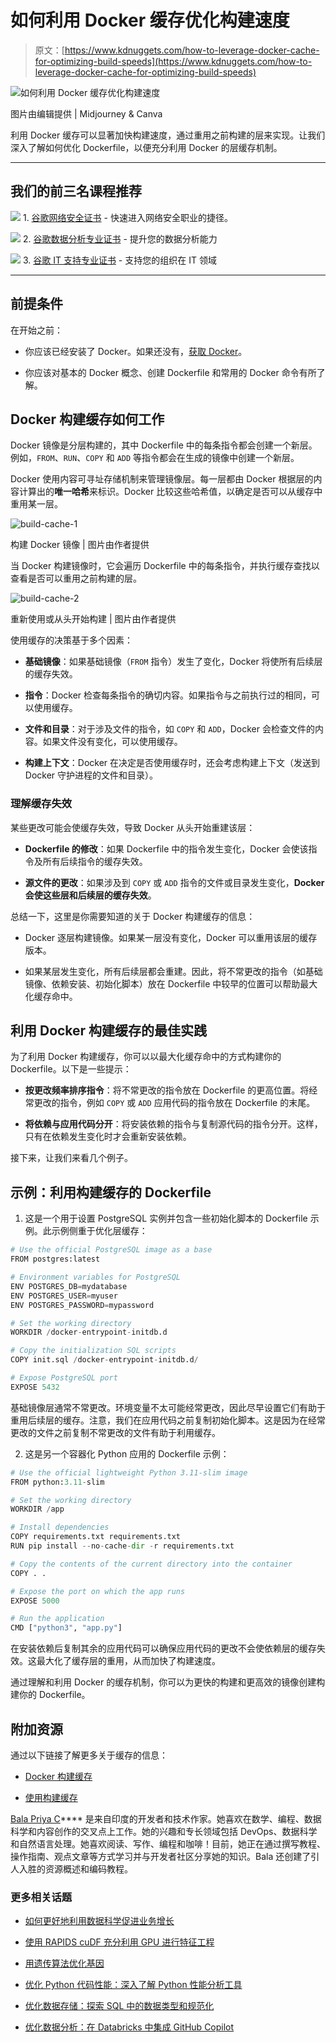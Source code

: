 # 如何利用 Docker 缓存优化构建速度

> 原文：[https://www.kdnuggets.com/how-to-leverage-docker-cache-for-optimizing-build-speeds](https://www.kdnuggets.com/how-to-leverage-docker-cache-for-optimizing-build-speeds)

![如何利用 Docker 缓存优化构建速度](../Images/ae994ea03b207d5b88fa192f562e5e06.png)

图片由编辑提供 | Midjourney & Canva

利用 Docker 缓存可以显著加快构建速度，通过重用之前构建的层来实现。让我们深入了解如何优化 Dockerfile，以便充分利用 Docker 的层缓存机制。

* * *

## 我们的前三名课程推荐

![](../Images/0244c01ba9267c002ef39d4907e0b8fb.png) 1\. [谷歌网络安全证书](https://www.kdnuggets.com/google-cybersecurity) - 快速进入网络安全职业的捷径。

![](../Images/e225c49c3c91745821c8c0368bf04711.png) 2\. [谷歌数据分析专业证书](https://www.kdnuggets.com/google-data-analytics) - 提升您的数据分析能力

![](../Images/0244c01ba9267c002ef39d4907e0b8fb.png) 3\. [谷歌 IT 支持专业证书](https://www.kdnuggets.com/google-itsupport) - 支持您的组织在 IT 领域

* * *

## 前提条件

在开始之前：

+   你应该已经安装了 Docker。如果还没有，[获取 Docker](https://docs.docker.com/get-docker/)。

+   你应该对基本的 Docker 概念、创建 Dockerfile 和常用的 Docker 命令有所了解。

## Docker 构建缓存如何工作

Docker 镜像是分层构建的，其中 Dockerfile 中的每条指令都会创建一个新层。例如，`FROM`、`RUN`、`COPY` 和 `ADD` 等指令都会在生成的镜像中创建一个新层。

Docker 使用内容可寻址存储机制来管理镜像层。每一层都由 Docker 根据层的内容计算出的**唯一哈希**来标识。Docker 比较这些哈希值，以确定是否可以从缓存中重用某一层。

![build-cache-1](../Images/379ad70193c5f463402fac9847b40323.png)

构建 Docker 镜像 | 图片由作者提供

当 Docker 构建镜像时，它会遍历 Dockerfile 中的每条指令，并执行缓存查找以查看是否可以重用之前构建的层。

![build-cache-2](../Images/2eb3be10a48670946130a610c06515b6.png)

重新使用或从头开始构建 | 图片由作者提供

使用缓存的决策基于多个因素：

+   **基础镜像**：如果基础镜像（`FROM` 指令）发生了变化，Docker 将使所有后续层的缓存失效。

+   **指令**：Docker 检查每条指令的确切内容。如果指令与之前执行过的相同，可以使用缓存。

+   **文件和目录**：对于涉及文件的指令，如 `COPY` 和 `ADD`，Docker 会检查文件的内容。如果文件没有变化，可以使用缓存。

+   **构建上下文**：Docker 在决定是否使用缓存时，还会考虑构建上下文（发送到 Docker 守护进程的文件和目录）。

### 理解缓存失效

某些更改可能会使缓存失效，导致 Docker 从头开始重建该层：

+   **Dockerfile 的修改**：如果 Dockerfile 中的指令发生变化，Docker 会使该指令及所有后续指令的缓存失效。

+   **源文件的更改**：如果涉及到 `COPY` 或 `ADD` 指令的文件或目录发生变化，**Docker 会使这些层和后续层的缓存失效**。

总结一下，这里是你需要知道的关于 Docker 构建缓存的信息：

+   Docker 逐层构建镜像。如果某一层没有变化，Docker 可以重用该层的缓存版本。

+   如果某层发生变化，所有后续层都会重建。因此，将不常更改的指令（如基础镜像、依赖安装、初始化脚本）放在 Dockerfile 中较早的位置可以帮助最大化缓存命中。

## 利用 Docker 构建缓存的最佳实践

为了利用 Docker 构建缓存，你可以以最大化缓存命中的方式构建你的 Dockerfile。以下是一些提示：

+   **按更改频率排序指令**：将不常更改的指令放在 Dockerfile 的更高位置。将经常更改的指令，例如 `COPY` 或 `ADD` 应用代码的指令放在 Dockerfile 的末尾。

+   **将依赖与应用代码分开**：将安装依赖的指令与复制源代码的指令分开。这样，只有在依赖发生变化时才会重新安装依赖。

接下来，让我们来看几个例子。

## 示例：利用构建缓存的 Dockerfile

1. 这是一个用于设置 PostgreSQL 实例并包含一些初始化脚本的 Dockerfile 示例。此示例侧重于优化层缓存：

```py
# Use the official PostgreSQL image as a base
FROM postgres:latest

# Environment variables for PostgreSQL
ENV POSTGRES_DB=mydatabase
ENV POSTGRES_USER=myuser
ENV POSTGRES_PASSWORD=mypassword

# Set the working directory
WORKDIR /docker-entrypoint-initdb.d

# Copy the initialization SQL scripts
COPY init.sql /docker-entrypoint-initdb.d/

# Expose PostgreSQL port
EXPOSE 5432 
```

基础镜像层通常不常更改。环境变量不太可能经常更改，因此尽早设置它们有助于重用后续层的缓存。注意，我们在应用代码之前复制初始化脚本。这是因为在经常更改的文件之前复制不常更改的文件有助于利用缓存。

2. 这是另一个容器化 Python 应用的 Dockerfile 示例：

```py
# Use the official lightweight Python 3.11-slim image
FROM python:3.11-slim

# Set the working directory
WORKDIR /app

# Install dependencies
COPY requirements.txt requirements.txt
RUN pip install --no-cache-dir -r requirements.txt

# Copy the contents of the current directory into the container
COPY . .

# Expose the port on which the app runs
EXPOSE 5000

# Run the application
CMD ["python3", "app.py"] 
```

在安装依赖后复制其余的应用代码可以确保应用代码的更改不会使依赖层的缓存失效。这最大化了缓存层的重用，从而加快了构建速度。

通过理解和利用 Docker 的缓存机制，你可以为更快的构建和更高效的镜像创建构建你的 Dockerfile。

## 附加资源

通过以下链接了解更多关于缓存的信息：

+   [Docker 构建缓存](https://docs.docker.com/build/cache/)

+   [使用构建缓存](https://docs.docker.com/guides/docker-concepts/building-images/using-the-build-cache/)

**[](https://twitter.com/balawc27)**[Bala Priya C](https://www.kdnuggets.com/wp-content/uploads/bala-priya-author-image-update-230821.jpg)**** 是来自印度的开发者和技术作家。她喜欢在数学、编程、数据科学和内容创作的交叉点上工作。她的兴趣和专长领域包括 DevOps、数据科学和自然语言处理。她喜欢阅读、写作、编程和咖啡！目前，她正在通过撰写教程、操作指南、观点文章等方式学习并与开发者社区分享她的知识。Bala 还创建了引人入胜的资源概述和编码教程。

### 更多相关话题

+   [如何更好地利用数据科学促进业务增长](https://www.kdnuggets.com/2022/08/better-leverage-data-science-business-growth.html)

+   [使用 RAPIDS cuDF 充分利用 GPU 进行特征工程](https://www.kdnuggets.com/2023/06/rapids-cudf-leverage-gpu-feature-engineering.html)

+   [用遗传算法优化基因](https://www.kdnuggets.com/2022/04/optimizing-genes-genetic-algorithm.html)

+   [优化 Python 代码性能：深入了解 Python 性能分析工具](https://www.kdnuggets.com/2023/02/optimizing-python-code-performance-deep-dive-python-profilers.html)

+   [优化数据存储：探索 SQL 中的数据类型和规范化](https://www.kdnuggets.com/optimizing-data-storage-exploring-data-types-and-normalization-in-sql)

+   [优化数据分析：在 Databricks 中集成 GitHub Copilot](https://www.kdnuggets.com/optimizing-data-analytics-integrating-github-copilot-in-databricks)
